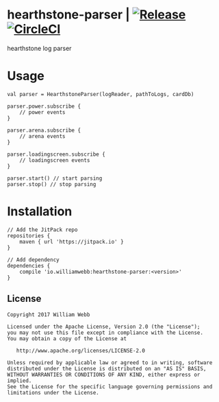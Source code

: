 hearthstone-parser | [![Release](https://jitpack.io/v/io.williamwebb/hearthstone-parser.svg)](https://jitpack.io/#io.williamwebb/hearthstone-parser) [![CircleCI](https://circleci.com/gh/williamwebb/hearthstone-parser.svg?style=svg)](https://circleci.com/gh/williamwebb/hearthstone-parser)
============

hearthstone log parser

Usage
=====

```
val parser = HearthstoneParser(logReader, pathToLogs, cardDb)

parser.power.subscribe {
    // power events
}

parser.arena.subscribe {
    // arena events
}

parser.loadingscreen.subscribe {
    // loadingscreen events
}

parser.start() // start parsing
parser.stop() // stop parsing
```

Installation
=====
```
// Add the JitPack repo
repositories {
    maven { url 'https://jitpack.io' }
}

// Add dependency
dependencies {
    compile 'io.williamwebb:hearthstone-parser:<version>'
}
```
License
-------

    Copyright 2017 William Webb

    Licensed under the Apache License, Version 2.0 (the "License");
    you may not use this file except in compliance with the License.
    You may obtain a copy of the License at

       http://www.apache.org/licenses/LICENSE-2.0

    Unless required by applicable law or agreed to in writing, software
    distributed under the License is distributed on an "AS IS" BASIS,
    WITHOUT WARRANTIES OR CONDITIONS OF ANY KIND, either express or implied.
    See the License for the specific language governing permissions and
    limitations under the License.
